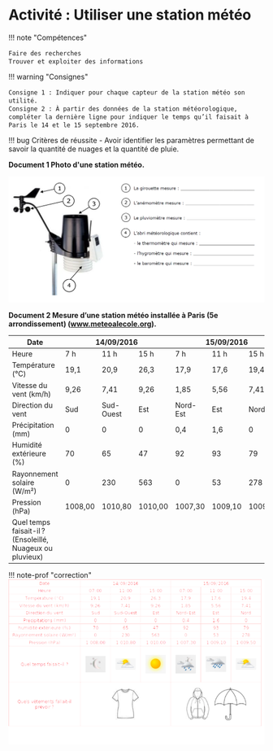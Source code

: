 # Activité : Utiliser une station météo

!!! note "Compétences"

    Faire des recherches 
    Trouver et exploiter des informations


!!! warning "Consignes"

    Consigne 1 : Indiquer pour chaque capteur de la station météo son utilité.
    Consigne 2 : À partir des données de la station météorologique, compléter la dernière ligne pour indiquer le temps qu’il faisait à Paris le 14 et le 15 septembre 2016.
    
!!! bug Critères de réussite
    - Avoir identifier les paramètres permettant de savoir la quantité de nuages et la quantité de pluie.





**Document 1 Photo d'une station météo.**

![](stationMeteo.png)


**Document 2 Mesure d’une station météo installée à Paris (5e arrondissement) (www.meteoalecole.org).**

<table>
<thead>
  <tr>
    <th>Date</th>
    <th colspan="3">14/09/2016</th>
    <th colspan="3">15/09/2016</th>
  </tr>
</thead>
<tbody>
  <tr>
    <td> 			Heure 		</td>
    <td> 			7 h 		</td>
    <td> 			11 h 		</td>
    <td> 			15 h 		</td>
    <td> 			7 h 		</td>
    <td> 			11 h 		</td>
    <td> 			15 h 		</td>
  </tr>
  <tr>
    <td> 			Température (°C) 		</td>
    <td> 			19,1 		</td>
    <td> 			20,9 		</td>
    <td> 			26,3 		</td>
    <td> 			17,9 		</td>
    <td> 			17,6 		</td>
    <td> 			19,4 		</td>
  </tr>
  <tr>
    <td> 			Vitesse du vent (km/h) 		</td>
    <td> 			9,26 		</td>
    <td> 			7,41 		</td>
    <td> 			9,26 		</td>
    <td> 			1,85 		</td>
    <td> 			5,56 		</td>
    <td> 			7,41 		</td>
  </tr>
  <tr>
    <td> 			Direction du vent 		</td>
    <td> 			Sud 		</td>
    <td> 			Sud-Ouest 		</td>
    <td> 			Est 		</td>
    <td> 			Nord-Est 		</td>
    <td> 			Est 		</td>
    <td> 			Nord 		</td>
  </tr>
  <tr>
    <td> 			Précipitation (mm) 		</td>
    <td> 			0 		</td>
    <td> 			0 		</td>
    <td> 			0 		</td>
    <td> 			0,4 		</td>
    <td> 			1,6 		</td>
    <td> 			0 		</td>
  </tr>
  <tr>
    <td> 			Humidité extérieure (%) 		</td>
    <td> 			70 		</td>
    <td> 			65 		</td>
    <td> 			47 		</td>
    <td> 			92 		</td>
    <td> 			93 		</td>
    <td> 			79 		</td>
  </tr>
  <tr>
    <td> 			Rayonnement solaire (W/m²) 		</td>
    <td> 			0 		</td>
    <td> 			230 		</td>
    <td> 			563 		</td>
    <td> 			0 		</td>
    <td> 			53 		</td>
    <td> 			278 		</td>
  </tr>
  <tr>
    <td> 			Pression (hPa) 		</td>
    <td> 			1008,00 		</td>
    <td> 			1010,80 		</td>
    <td> 			1010,00 		</td>
    <td> 			1007,30 		</td>
    <td> 			1009,10 		</td>
    <td> 			1009,50 		</td>
  </tr>
  <tr>
    <td> 			Quel temps faisait-il ?<br> (Ensoleillé, Nuageux ou pluvieux) 		</td>
    <td> 	</td>
    <td> 		</td>
    <td> 				</td>
    <td> 					</td>
    <td> 		 		</td>
    <td> 		 		</td>
  </tr>
</tbody>
</table>

!!! note-prof "correction"
    ![Alt text](Pictures/correctionStationMeteo.png)